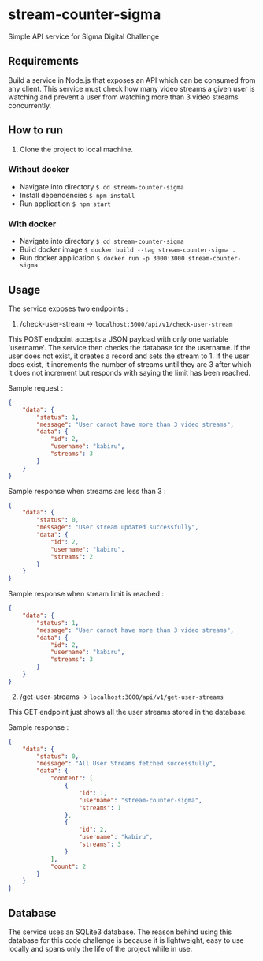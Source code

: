 # stream-counter-sigma
Simple API service for Sigma Digital Challenge

## Requirements
Build a service in Node.js that exposes an API which can be consumed from any client. This service must check how many video streams a given user is watching and prevent a user from watching more than 3 video streams concurrently.

## How to run
1. Clone the project to local machine.

### Without docker
- Navigate into directory `$ cd stream-counter-sigma`
- Install dependencies `$ npm install`
- Run application `$ npm start`

### With docker
- Navigate into directory `$ cd stream-counter-sigma`
- Build docker image `$ docker build --tag stream-counter-sigma .`
- Run docker application `$ docker run -p 3000:3000 stream-counter-sigma`

## Usage
The service exposes two endpoints : 

1. /check-user-stream -> `localhost:3000/api/v1/check-user-stream` 

This POST endpoint accepts a JSON payload with only one variable 'username'. The service then checks the database for the username. If the user does not exist, it creates a record and sets the stream to 1. If the user does exist, it increments the number of streams until they are 3 after which it does not increment but responds with saying the limit has been reached.

Sample request :

```json
{
    "data": {
        "status": 1,
        "message": "User cannot have more than 3 video streams",
        "data": {
            "id": 2,
            "username": "kabiru",
            "streams": 3
        }
    }
}
```

Sample response when streams are less than 3 : 

```json
{
    "data": {
        "status": 0,
        "message": "User stream updated successfully",
        "data": {
            "id": 2,
            "username": "kabiru",
            "streams": 2
        }
    }
}
```

Sample response when stream limit is reached : 

```json
{
    "data": {
        "status": 1,
        "message": "User cannot have more than 3 video streams",
        "data": {
            "id": 2,
            "username": "kabiru",
            "streams": 3
        }
    }
}
```
2. /get-user-streams -> `localhost:3000/api/v1/get-user-streams` 

This GET endpoint just shows all the user streams stored in the database.

Sample response :

```json
{
    "data": {
        "status": 0,
        "message": "All User Streams fetched successfully",
        "data": {
            "content": [
                {
                    "id": 1,
                    "username": "stream-counter-sigma",
                    "streams": 1
                },
                {
                    "id": 2,
                    "username": "kabiru",
                    "streams": 3
                }
            ],
            "count": 2
        }
    }
}
```

## Database
The service uses an SQLite3 database. The reason behind using this database for this code challenge is because it is lightweight, easy to use locally and spans only the life of the project while in use. 
